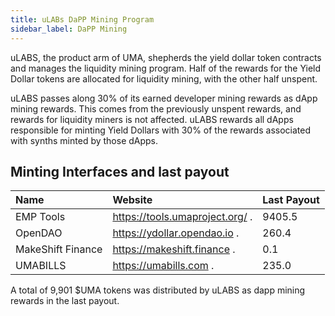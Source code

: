 ```yaml
---
title: uLABs DaPP Mining Program
sidebar_label: DaPP Mining
---
```


uLABS, the product arm of UMA, shepherds the yield dollar token contracts and manages the liquidity mining program. Half of the rewards for the Yield Dollar tokens are allocated for liquidity mining, with the other half unspent.

uLABS passes along 30% of its earned developer mining rewards as dApp mining rewards. This comes from the previously unspent rewards, and rewards for liquidity miners is not affected.
uLABS rewards all dApps responsible for minting Yield Dollars with 30% of the rewards associated with synths minted by those dApps.

## Minting Interfaces and last payout 

|Name| Website| Last Payout|
|:-------| :------| :-----------|
|EMP Tools| https://tools.umaproject.org/ .| 9405.5
|OpenDAO| https://ydollar.opendao.io .| 260.4
|MakeShift Finance| https://makeshift.finance .| 0.1
|UMABILLS| https://umabills.com .| 235.0

A total of 9,901 $UMA tokens was distributed by uLABS as dapp mining rewards in the last payout. 
